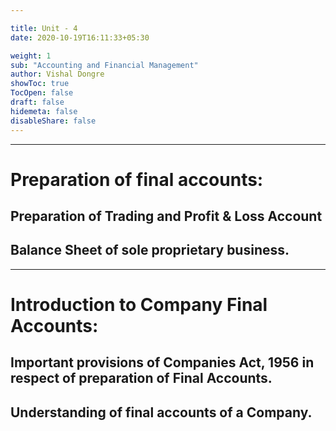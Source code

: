 ```yaml
---

title: Unit - 4
date: 2020-10-19T16:11:33+05:30

weight: 1
sub: "Accounting and Financial Management"
author: Vishal Dongre
showToc: true
TocOpen: false
draft: false
hidemeta: false
disableShare: false
---
```




---

# Preparation of final accounts: 

## Preparation of Trading and Profit & Loss Account 

## Balance Sheet of sole proprietary business.
---

# Introduction to Company Final Accounts: 

## Important provisions of Companies Act, 1956 in respect of preparation of Final Accounts. 

## Understanding of final accounts of a Company.